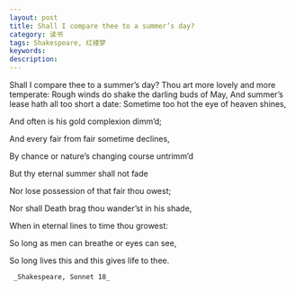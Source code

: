 ```yaml
---
layout: post
title: Shall I compare thee to a summer’s day?
category: 读书
tags: Shakespeare, 红楼梦
keywords: 
description: 
---
```


Shall I compare thee to a summer’s day?
Thou art more lovely and more temperate:
Rough winds do shake the darling buds of May,
And summer’s lease hath all too short a date:
Sometime too hot the eye of heaven shines,

And often is his gold complexion dimm’d;

And every fair from fair sometime declines,

By chance or nature’s changing course untrimm’d

But thy eternal summer shall not fade

Nor lose possession of that fair thou owest;

Nor shall Death brag thou wander’st in his shade,

When in eternal lines to time thou growest:

  So long as men can breathe or eyes can see,
  
  So long lives this and this gives life to thee.
     
     _Shakespeare, Sonnet 18_
     
